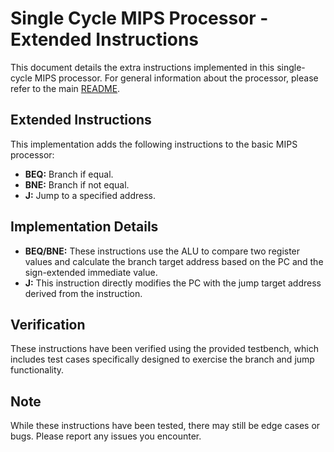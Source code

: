 # Single Cycle MIPS Processor - Extended Instructions

This document details the extra instructions implemented in this single-cycle MIPS processor.  For general information about the processor, please refer to the main [README](../README.md).

## Extended Instructions

This implementation adds the following instructions to the basic MIPS processor:

* **BEQ:** Branch if equal.
* **BNE:** Branch if not equal.
* **J:** Jump to a specified address.

## Implementation Details

* **BEQ/BNE:** These instructions use the ALU to compare two register values and calculate the branch target address based on the PC and the sign-extended immediate value. 
* **J:** This instruction directly modifies the PC with the jump target address derived from the instruction.

## Verification

These instructions have been verified using the provided testbench, which includes test cases specifically designed to exercise the branch and jump functionality.

## Note

While these instructions have been tested, there may still be edge cases or bugs. Please report any issues you encounter.
